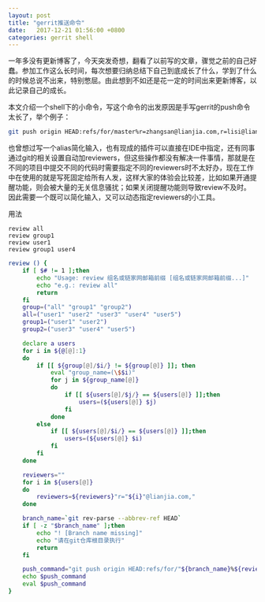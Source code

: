 ```yaml
---
layout: post
title: "gerrit推送命令"
date:   2017-12-21 01:56:00 +0800
categories: gerrit shell
---
```


一年多没有更新博客了，今天突发奇想，翻看了以前写的文章，骤觉之前的自己好蠢。参加工作这么长时间，每次想要归纳总结下自己到底成长了什么，学到了什么的时候总说不出来，特别憋屈。由此想到不如还是花一定的时间出来更新博客，以此记录自己的成长。

本文介绍一个shell下的小命令，写这个命令的出发原因是手写gerrit的push命令太长了，举个例子：

```bash
git push origin HEAD:refs/for/master%r=zhangsan@lianjia.com,r=lisi@lianjia.com
```

也曾想过写一个alias简化输入，也有现成的插件可以直接在IDE中指定，还有同事通过git的相关设置自动加reviewers，但这些操作都没有解决一件事情，那就是在不同的项目中提交不同的代码时需要指定不同的reviewers时不太好办，现在工作中在使用的就是写死固定给所有人发，这样大家的体验会比较差，比如如果开通提醒功能，则会被大量的无关信息骚扰；如果关闭提醒功能则导致review不及时。因此需要一个既可以简化输入，又可以动态指定reviewers的小工具。

用法
```
review all 
review group1
review user1
review group1 user4
```

```bash
review () {
    if [ $# != 1 ];then
        echo "Usage: review 组名或链家网邮箱前缀 [组名或链家网邮箱前缀...]"
        echo "e.g.: review all"
        return
    fi
    group=("all" "group1" "group2")
    all=("user1" "user2" "user3" "user4" "user5")
    group1=("user1" "user2")
    group2=("user3" "user4" "user5")

    declare a users
    for i in ${@[@]:1}
    do
        if [[ ${group[@]/$i/} != ${group[@]} ]]; then
            eval "group_name=(\$$i)"
            for j in ${group_name[@]}
            do
                if [[ ${users[@]/$j/} == ${users[@]} ]];then
                    users=(${users[@]} $j)
                fi
            done
        else
            if [[ ${users[@]/$i/} == ${users[@]} ]];then
                users=(${users[@]} $i)
            fi
        fi
    done

    reviewers=""
    for i in ${users[@]}
    do
        reviewers=${reviewers}"r="${i}"@lianjia.com,"
    done

    branch_name=`git rev-parse --abbrev-ref HEAD`
    if [ -z "$branch_name" ];then
        echo "! [Branch name missing]"
        echo "请在git仓库根目录执行"
        return
    fi

    push_command="git push origin HEAD:refs/for/"${branch_name}%${reviewers}
    echo $push_command
    eval $push_command
}
```
